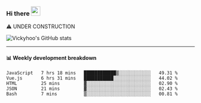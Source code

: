 ### Hi there <a href="https://www.gautamkrishnar.com/"><img src="https://media.giphy.com/media/hvRJCLFzcasrR4ia7z/giphy.gif" width="25px"></a>
⚠️ UNDER CONSTRUCTION

![Vickyhoo's GitHub stats](https://github-readme-stats.vercel.app/api?username=vickyhoo&theme=react&show_icons=true)

---

#### :bar_chart: Weekly development breakdown

<!--START_SECTION:waka-->
```text
JavaScript   7 hrs 18 mins   ████████████▒░░░░░░░░░░░░   49.31 % 
Vue.js       6 hrs 31 mins   ███████████░░░░░░░░░░░░░░   44.02 % 
HTML         25 mins         ▓░░░░░░░░░░░░░░░░░░░░░░░░   02.90 % 
JSON         21 mins         ▓░░░░░░░░░░░░░░░░░░░░░░░░   02.43 % 
Bash         7 mins          ▒░░░░░░░░░░░░░░░░░░░░░░░░   00.81 % 
```
<!--END_SECTION:waka-->


<!--
**vickyhoo/vickyhoo** is a ✨ _special_ ✨ repository because its `README.md` (this file) appears on your GitHub profile.

Here are some ideas to get you started:

- 🔭 I’m currently working on ...
- 🌱 I’m currently learning ...
- 👯 I’m looking to collaborate on ...
- 🤔 I’m looking for help with ...
- 💬 Ask me about ...
- 📫 How to reach me: ...
- 😄 Pronouns: ...
- ⚡ Fun fact: ...
-->

